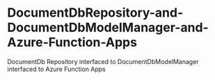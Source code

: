# DocumentDbRepository-and-DocumentDbModelManager-and-Azure-Function-Apps
DocumentDb Repository interfaced to DocumentDbModelManager interfaced to Azure Function Apps
